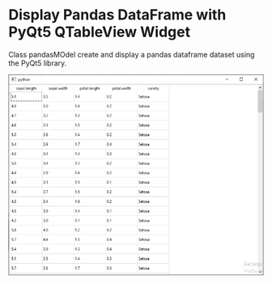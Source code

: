  # Display Pandas DataFrame with PyQt5 QTableView Widget

 Class pandasMOdel create and display a pandas dataframe dataset using the PyQt5 library. 

 ![](pandas_gui.png)